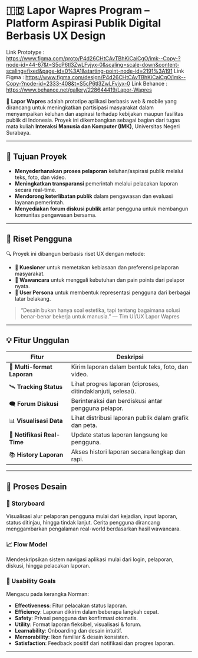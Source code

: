 # 🇮🇩 Lapor Wapres Program – Platform Aspirasi Publik Digital Berbasis UX Design

Link Prototype : https://www.figma.com/proto/P4d26CHtCAvTBhKiCaiCgO/imk--Copy-?node-id=44-67&t=S5cP6tl3ZwLFvjyx-0&scaling=scale-down&content-scaling=fixed&page-id=0%3A1&starting-point-node-id=2191%3A191
Link Figma : https://www.figma.com/design/P4d26CHtCAvTBhKiCaiCgO/imk--Copy-?node-id=2333-408&t=S5cP6tl3ZwLFvjyx-0
Link Behance : https://www.behance.net/gallery/228644419/Lapor-Wapres

📢 **Lapor Wapres** adalah prototipe aplikasi berbasis web & mobile yang dirancang untuk meningkatkan partisipasi masyarakat dalam menyampaikan keluhan dan aspirasi terhadap kebijakan maupun fasilitas publik di Indonesia. Proyek ini dikembangkan sebagai bagian dari tugas mata kuliah **Interaksi Manusia dan Komputer (IMK)**, Universitas Negeri Surabaya.

---

## 🚀 Tujuan Proyek

- **Menyederhanakan proses pelaporan** keluhan/aspirasi publik melalui teks, foto, dan video.
- **Meningkatkan transparansi** pemerintah melalui pelacakan laporan secara real-time.
- **Mendorong keterlibatan publik** dalam pengawasan dan evaluasi layanan pemerintah.
- **Menyediakan forum diskusi publik** antar pengguna untuk membangun komunitas pengawasan bersama.

---

## 🧠 Riset Pengguna

🔍 Proyek ini dibangun berbasis riset UX dengan metode:

- **🎯 Kuesioner** untuk memetakan kebiasaan dan preferensi pelaporan masyarakat.
- **💬 Wawancara** untuk menggali kebutuhan dan pain points dari pelapor nyata.
- **👤 User Persona** untuk membentuk representasi pengguna dari berbagai latar belakang.

> “Desain bukan hanya soal estetika, tapi tentang bagaimana solusi benar-benar bekerja untuk manusia.” — Tim UI/UX Lapor Wapres

---

## 💡 Fitur Unggulan

| Fitur | Deskripsi |
|-------|-----------|
| 📑 **Multi-format Laporan** | Kirim laporan dalam bentuk teks, foto, dan video. |
| 🛰 **Tracking Status** | Lihat progres laporan (diproses, ditindaklanjuti, selesai). |
| 🗨 **Forum Diskusi** | Berinteraksi dan berdiskusi antar pengguna pelapor. |
| 📊 **Visualisasi Data** | Lihat distribusi laporan publik dalam grafik dan peta. |
| 🔔 **Notifikasi Real-Time** | Update status laporan langsung ke pengguna. |
| 📚 **History Laporan** | Akses histori laporan secara lengkap dan rapi. |

---

## 🧪 Proses Desain

### 🎨 Storyboard

Visualisasi alur pelaporan pengguna mulai dari kejadian, input laporan, status ditinjau, hingga tindak lanjut. Cerita pengguna dirancang menggambarkan pengalaman real-world berdasarkan hasil wawancara.

### 📈 Flow Model

Mendeskripsikan sistem navigasi aplikasi mulai dari login, pelaporan, diskusi, hingga pelacakan laporan.

### 🧭 Usability Goals

Mengacu pada kerangka Norman:

- **Effectiveness**: Fitur pelacakan status laporan.
- **Efficiency**: Laporan dikirim dalam beberapa langkah cepat.
- **Safety**: Privasi pengguna dan konfirmasi otomatis.
- **Utility**: Format laporan fleksibel, visualisasi & forum.
- **Learnability**: Onboarding dan desain intuitif.
- **Memorability**: Ikon familiar & desain konsisten.
- **Satisfaction**: Feedback positif dari notifikasi dan progres laporan.

---


